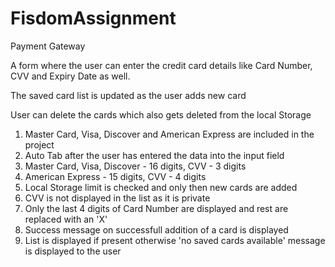 # FisdomAssignment
Payment Gateway

A form where the user can enter the credit card details like Card Number,
CVV and Expiry Date as well.

The saved card list is updated as the user adds new card

User can delete the cards which also gets deleted from the local Storage

1. Master Card, Visa, Discover and American Express are included in the project
2. Auto Tab after the user has entered the data into the input field
3. Master Card, Visa, Discover - 16 digits, CVV - 3 digits
4. American Express - 15 digits, CVV - 4 digits
5. Local Storage limit is checked and only then new cards are added
6. CVV is not displayed in the list as it is private
7. Only the last 4 digits of Card Number are displayed and rest are replaced with an 'X'
8. Success message on successfull addition of a card is displayed
9. List is displayed if present otherwise 'no saved cards available' message is displayed to the user

